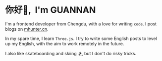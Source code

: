 # <Hello>你好👋, &nbsp;I'm GUANNAN</Hello>

I'm a frontend developer from Chengdu, with a love for writing `code`. I post blogs on [mhunter.cn](https://www.mhunter.cn/).

In my spare time, I learn `Three.js`. I try to write some English posts to level up my English, with the aim to work remotely in the future. 

I also like skateboarding and skiing 🏂, but I don't do risky tricks.
